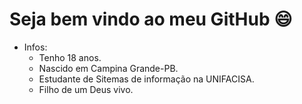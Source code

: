 # Seja bem vindo ao meu GitHub 😄

- Infos:
  - Tenho 18 anos.
  - Nascido em Campina Grande-PB.
  - Estudante de Sitemas de informação na UNIFACISA.
  - Filho de um Deus vivo.
  
